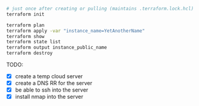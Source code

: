 ```sh
# just once after creating or pulling (maintains .terraform.lock.hcl)
terraform init

terraform plan
terraform apply -var "instance_name=YetAnotherName"
terraform show
terraform state list
terraform output instance_public_name
terraform destroy
```

TODO:

* [x] create a temp cloud server
* [x] create a DNS RR for the server
* [x] be able to ssh into the server
* [x] install nmap into the server